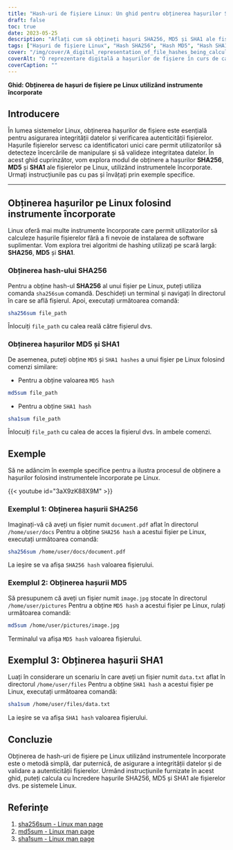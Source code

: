 ```yaml
---
title: "Hash-uri de fișiere Linux: Un ghid pentru obținerea hașurilor SHA256, MD5 și SHA1 utilizând instrumentele încorporate"
draft: false
toc: true
date: 2023-05-25
description: "Aflați cum să obțineți hașuri SHA256, MD5 și SHA1 ale fișierelor pe Linux utilizând instrumente integrate, asigurând integritatea datelor și autenticitatea fișierelor."
tags: ["Hașuri de fișiere Linux", "Hash SHA256", "Hash MD5", "Hash SHA1", "Linia de comandă Linux", "integritatea fișierelor", "validarea datelor", "Securitate Linux", "instrumente încorporate", "verificarea fișierelor", "autenticitatea datelor", "algoritmi de hashing de fișiere", "Administrarea sistemului Linux", "instrumente de linie de comandă", "sume de verificare a fișierelor", "Utilități Linux", "verificări ale integrității fișierelor", "verificarea integrității datelor", "exemple de fișiere hash", "Comenzi hash Linux", "metode de hashing de fișiere", "Măsuri de securitate Linux", "Protecția datelor Linux", "Gestionarea fișierelor Linux", "Verificarea fișierelor Linux", "Integritatea fișierelor Linux", "securitatea datelor", "Validarea datelor Linux", "Securitatea sistemului Linux", "tehnici de hashing de fișiere", "asigurarea integrității fișierelor", "validarea securizată a fișierelor", "Integritatea datelor Linux"]
cover: "/img/cover/A_digital_representation_of_file_hashes_being_calculated.png"
coverAlt: "O reprezentare digitală a hașurilor de fișiere în curs de calcul pe ecranul unui terminal Linux, simbolizând integritatea și securitatea datelor."
coverCaption: ""
---
```


**Ghid: Obținerea de hașuri de fișiere pe Linux utilizând instrumente încorporate**

## Introducere

În lumea sistemelor Linux, obținerea hașurilor de fișiere este esențială pentru asigurarea integrității datelor și verificarea autenticității fișierelor. Hașurile fișierelor servesc ca identificatori unici care permit utilizatorilor să detecteze încercările de manipulare și să valideze integritatea datelor. În acest ghid cuprinzător, vom explora modul de obținere a hașurilor **SHA256**, **MD5** și **SHA1** ale fișierelor pe Linux, utilizând instrumentele încorporate. Urmați instrucțiunile pas cu pas și învățați prin exemple specifice.

______

## Obținerea hașurilor pe Linux folosind instrumente încorporate

Linux oferă mai multe instrumente încorporate care permit utilizatorilor să calculeze hașurile fișierelor fără a fi nevoie de instalarea de software suplimentar. Vom explora trei algoritmi de hashing utilizați pe scară largă: **SHA256**, **MD5** și **SHA1**.

### Obținerea hash-ului SHA256

Pentru a obține hash-ul **SHA256** al unui fișier pe Linux, puteți utiliza comanda `sha256sum` comandă. Deschideți un terminal și navigați în directorul în care se află fișierul. Apoi, executați următoarea comandă:

```bash
sha256sum file_path
```
Înlocuiți `file_path` cu calea reală către fișierul dvs.

### Obținerea hașurilor MD5 și SHA1
De asemenea, puteți obține `MD5` și `SHA1 hashes` a unui fișier pe Linux folosind comenzi similare:

- Pentru a obține valoarea `MD5 hash`

```bash
md5sum file_path
```

- Pentru a obține `SHA1 hash`

```bash
sha1sum file_path
```
Înlocuiți `file_path` cu calea de acces la fișierul dvs. în ambele comenzi.

## Exemple
Să ne adâncim în exemple specifice pentru a ilustra procesul de obținere a hașurilor folosind instrumentele încorporate pe Linux.

{{< youtube id="3aX9zK88X9M" >}}

### Exemplul 1: Obținerea hașurii SHA256
Imaginați-vă că aveți un fișier numit `document.pdf` aflat în directorul `/home/user/docs` Pentru a obține `SHA256 hash` a acestui fișier pe Linux, executați următoarea comandă:

```bash
sha256sum /home/user/docs/document.pdf
```

La ieșire se va afișa `SHA256 hash` valoarea fișierului.

### Exemplul 2: Obținerea hașurii MD5

Să presupunem că aveți un fișier numit `image.jpg` stocate în directorul `/home/user/pictures` Pentru a obține `MD5 hash` a acestui fișier pe Linux, rulați următoarea comandă:

```bash
md5sum /home/user/pictures/image.jpg
```

Terminalul va afișa `MD5 hash` valoarea fișierului.

## Exemplul 3: Obținerea hașurii SHA1

Luați în considerare un scenariu în care aveți un fișier numit `data.txt` aflat în directorul `/home/user/files` Pentru a obține `SHA1 hash` a acestui fișier pe Linux, executați următoarea comandă:

```bash
sha1sum /home/user/files/data.txt
```
La ieșire se va afișa `SHA1 hash` valoarea fișierului.

## Concluzie
Obținerea de hash-uri de fișiere pe Linux utilizând instrumentele încorporate este o metodă simplă, dar puternică, de asigurare a integrității datelor și de validare a autenticității fișierelor. Urmând instrucțiunile furnizate în acest ghid, puteți calcula cu încredere hașurile SHA256, MD5 și SHA1 ale fișierelor dvs. pe sistemele Linux.

## Referințe

1. [sha256sum - Linux man page](https://man7.org/linux/man-pages/man1/sha256sum.1.html)
2. [md5sum - Linux man page](https://man7.org/linux/man-pages/man1/md5sum.1.html)
3. [sha1sum - Linux man page](https://man7.org/linux/man-pages/man1/sha1sum.1.html)

